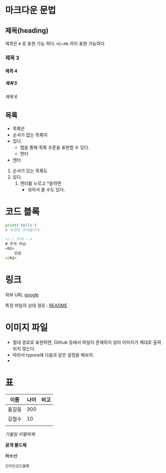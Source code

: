 # 마크다운 문법 

## 제목(heading) 

제목은 `#`  로 표현 가능 하다.  `H1`~`H6` 까지 표현 가능하다.

### 제목 3

#### 제목 4

##### 제목 5

###### 제목 6

## 목록

* 목록은
* 순서가 없는 목록이
* 있다.
  * 탭을 통해 목록 수준을 표현할 수 있다.
  * 엔터
* 엔터

1. 순서가 있는 목록도
2. 있다.
   1. 엔터를 누르고 *을하면
      * 섞어서 쓸 수도 있다.

# 코드 블록

``` python
print('hello')
# 이것은 주석입니다.
```

```html
<!-- 주석 -->
# 주석 아님
<h1>
    안녕
</h1>
```

# 링크

외부 URL [google](www.google.com)

특정 파일의 상대 경로 : [README](/Markdown)

# 이미지 파일

* 절대 경로로 표현하면, Github 등에서 파일이 존재하지 않아 이미지가 제대로 출력되지 않는다.
* 따라서 typora에 다음과 같은 설정을 해보자.
* 

# 표

| 이름   | 나이 | 비고 |
| ------ | ---- | ---- |
| 홍길동 | 300  |      |
| 김철수 | 10   |      |
|        |      |      |

*기울임 이탤릭채*

**굵게 볼드체**

~~취소선~~

`인라인코드블록`



 

